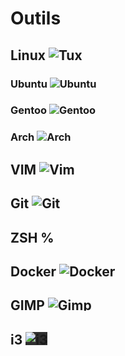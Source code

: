 # Outils

## Linux <img alt="Tux" src="/portfolio/img/tux.png" style="max-height: 1em">

### Ubuntu <img alt="Ubuntu" src="/portfolio/img/ubuntu.png" style="max-height: 1em">

### Gentoo <img alt="Gentoo" src="/portfolio/img/gentoo.svg" style="max-height: 1em">

### Arch <img alt="Arch" src="/portfolio/img/arch.png" style="max-height: 1em">

## VIM <img alt="Vim" src="/portfolio/img/vim.png" style="max-height: 1em">

## Git <img alt="Git" src="/portfolio/img/git-icon.png" style="max-height: 1em">

## ZSH <b>%</b>

## Docker <img alt="Docker" src="/portfolio/img/docker.png" style="max-height: 1em">

## GIMP <img alt="Gimp" src="/portfolio/img/gimp.png" style="max-height: 1em">

## i3 <img alt="i3" src="/portfolio/img/i3_icon.png" style="max-height: 1em; background: #2e2e2e">

